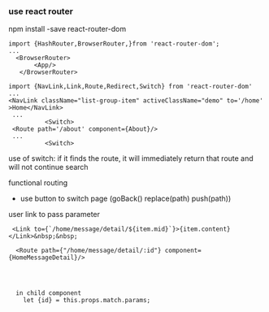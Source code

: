 ### use react router
npm install -save react-router-dom
 ```
 import {HashRouter,BrowserRouter,}from 'react-router-dom';
 ...
   <BrowserRouter>
        <App/>
    </BrowserRouter>
 ```
 ```
 import {NavLink,Link,Route,Redirect,Switch} from 'react-router-dom'
 ...
 <NavLink className="list-group-item" activeClassName="demo" to='/home' >Home</NavLink>
  ...
           <Switch>
  <Route path='/about' component={About}/>
  ...
           <Switch>
 ```
 use of switch:
 if it finds the route, it will immediately return that route and will not continue search 
 
 
 functional routing 
 *  use button to switch page (goBack() replace(path) push(path))
 
 user link to pass parameter
 ```
  <Link to={`/home/message/detail/${item.mid}`}>{item.content}</Link>&nbsp;&nbsp;
  
   <Route path={"/home/message/detail/:id"} component={HomeMessageDetail}/>
   
   
   
   
   in child component
     let {id} = this.props.match.params;
 ```